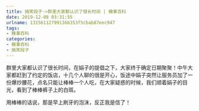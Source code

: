 ```yaml
---
title: 搞笑段子->群里大家都认识了很长时间 | 糗事百科
date: 2019-12-08 03:31:55
urlname: 131561127991366353f5cbab87eec947
tags: 
- 糗事百科
categories:
- 糗事百科
- 搞笑段子
---
```

群里大家都认识了很长时间，在娟子的提倡之下，大家终于确定日期聚聚！中午大家都赶到了约定的饭店，十几个人聊的很是开心，饭途中娟子突然让服务员加了一份爆炒腰花，点名只能让棒棒一个人吃，在大家疑惑的时候，我们顺着娟子的目光，看到了棒棒裤子上的白斑。

用棒棒的话说，那是早上刷牙的泡沫，反正我是信了！


